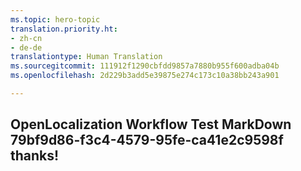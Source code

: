 ```yaml
---
ms.topic: hero-topic
translation.priority.ht:
- zh-cn
- de-de
translationtype: Human Translation
ms.sourcegitcommit: 111912f1290cbfdd9857a7880b955f600adba04b
ms.openlocfilehash: 2d229b3add5e39875e274c173c10a38bb243a901

---
```

## OpenLocalization Workflow Test MarkDown 79bf9d86-f3c4-4579-95fe-ca41e2c9598f thanks!



<!--HONumber=Aug16_HO4-->


